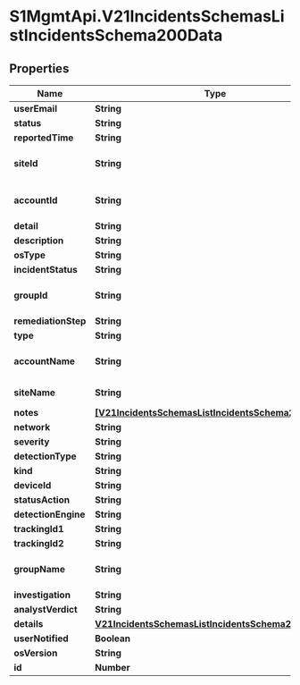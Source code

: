 # S1MgmtApi.V21IncidentsSchemasListIncidentsSchema200Data

## Properties
Name | Type | Description | Notes
------------ | ------------- | ------------- | -------------
**userEmail** | **String** | Useremail | 
**status** | **String** | Status | 
**reportedTime** | **String** | Reportedtime | 
**siteId** | **String** | A reference to the containing site | 
**accountId** | **String** | A reference to the containing account | 
**detail** | **String** | Detail | [optional] 
**description** | **String** | Description | 
**osType** | **String** | Ostype | 
**incidentStatus** | **String** | Incidentstatus | 
**groupId** | **String** | A reference to the containing network group | 
**remediationStep** | **String** | Remediationstep | 
**type** | **String** | Type | 
**accountName** | **String** | Name of the containing account | 
**siteName** | **String** | Name of the containing site | 
**notes** | [**[V21IncidentsSchemasListIncidentsSchema200Notes]**](V21IncidentsSchemasListIncidentsSchema200Notes.md) | Notes | 
**network** | **String** | Network | [optional] 
**severity** | **String** | Severity | 
**detectionType** | **String** | Detectiontype | 
**kind** | **String** | Kind | 
**deviceId** | **String** | Deviceid | 
**statusAction** | **String** | Statusaction | 
**detectionEngine** | **String** | Detectionengine | 
**trackingId1** | **String** | Trackingid1 | 
**trackingId2** | **String** | Trackingid2 | 
**groupName** | **String** | Name of the containing network group | 
**investigation** | **String** | Investigation | 
**analystVerdict** | **String** | Analystverdict | 
**details** | [**V21IncidentsSchemasListIncidentsSchema200Details**](V21IncidentsSchemasListIncidentsSchema200Details.md) |  | 
**userNotified** | **Boolean** | Usernotified | 
**osVersion** | **String** | Osversion | 
**id** | **Number** | Id | 


